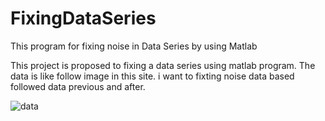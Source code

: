 # FixingDataSeries
This program for fixing noise in Data Series by using Matlab

This project is proposed to fixing a data series using matlab program. The data is like follow image in this site. i want to fixting noise data based followed data previous and after. 

![data](https://user-images.githubusercontent.com/17521593/67614312-c29cd780-f76f-11e9-87fc-699832576c23.PNG)

